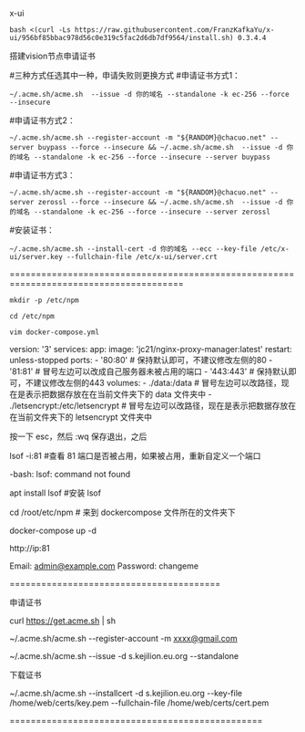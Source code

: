 x-ui

    bash <(curl -Ls https://raw.githubusercontent.com/FranzKafkaYu/x-ui/956bf85bbac978d56c0e319c5fac2d6db7df9564/install.sh) 0.3.4.4
    

搭建vision节点申请证书

#三种方式任选其中一种，申请失败则更换方式
#申请证书方式1： 
  
    ~/.acme.sh/acme.sh  --issue -d 你的域名 --standalone -k ec-256 --force --insecure
  
#申请证书方式2： 
        
    ~/.acme.sh/acme.sh --register-account -m "${RANDOM}@chacuo.net" --server buypass --force --insecure && ~/.acme.sh/acme.sh  --issue -d 你的域名 --standalone -k ec-256 --force --insecure --server buypass
        

#申请证书方式3： 
        
    ~/.acme.sh/acme.sh --register-account -m "${RANDOM}@chacuo.net" --server zerossl --force --insecure && ~/.acme.sh/acme.sh  --issue -d 你的域名 --standalone -k ec-256 --force --insecure --server zerossl

#安装证书：
    
    ~/.acme.sh/acme.sh --install-cert -d 你的域名 --ecc --key-file /etc/x-ui/server.key --fullchain-file /etc/x-ui/server.crt


=======================================================================================
    
    mkdir -p /etc/npm
    
    cd /etc/npm
    
    vim docker-compose.yml

version: '3'
services:
  app:
    image: 'jc21/nginx-proxy-manager:latest'
    restart: unless-stopped
    ports:
      - '80:80'  # 保持默认即可，不建议修改左侧的80
      - '81:81'  # 冒号左边可以改成自己服务器未被占用的端口
      - '443:443' # 保持默认即可，不建议修改左侧的443
    volumes:
      - ./data:/data # 冒号左边可以改路径，现在是表示把数据存放在在当前文件夹下的 data 文件夹中
      - ./letsencrypt:/etc/letsencrypt  # 冒号左边可以改路径，现在是表示把数据存放在在当前文件夹下的 letsencrypt 文件夹中



按一下 esc，然后 :wq 保存退出，之后

lsof -i:81  #查看 81 端口是否被占用，如果被占用，重新自定义一个端口

-bash: lsof: command not found


apt install lsof  #安装 lsof

cd /root/etc/npm   # 来到 dockercompose 文件所在的文件夹下

docker-compose up -d

http://ip:81

Email:    admin@example.com
Password: changeme

========================================

申请证书

curl https://get.acme.sh | sh

~/.acme.sh/acme.sh --register-account -m xxxx@gmail.com

~/.acme.sh/acme.sh --issue -d s.kejilion.eu.org --standalone



下载证书

~/.acme.sh/acme.sh --installcert -d s.kejilion.eu.org --key-file /home/web/certs/key.pem --fullchain-file /home/web/certs/cert.pem

================================================













